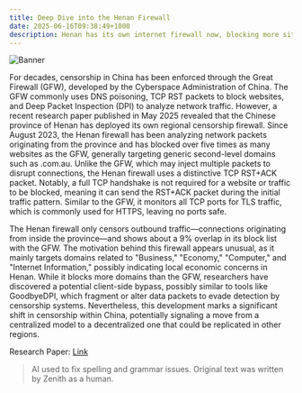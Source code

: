 ```yaml
---
title: Deep Dive into the Henan Firewall
date: 2025-06-16T09:38:49+1000
description: Henan has its own internet firewall now, blocking more sites than China’s national system, the GFW.
---
```

![Banner](https://files.catbox.moe/g6ujml.png)

For decades, censorship in China has been enforced through the Great Firewall (GFW), developed by the Cyberspace Administration of China. The GFW commonly uses DNS poisoning, TCP RST packets to block websites, and Deep Packet Inspection (DPI) to analyze network traffic. However, a recent research paper published in May 2025 revealed that the Chinese province of Henan has deployed its own regional censorship firewall. Since August 2023, the Henan firewall has been analyzing network packets originating from the province and has blocked over five times as many websites as the GFW, generally targeting generic second-level domains such as .com.au. Unlike the GFW, which may inject multiple packets to disrupt connections, the Henan firewall uses a distinctive TCP RST+ACK packet. Notably, a full TCP handshake is not required for a website or traffic to be blocked, meaning it can send the RST+ACK packet during the initial traffic pattern. Similar to the GFW, it monitors all TCP ports for TLS traffic, which is commonly used for HTTPS, leaving no ports safe.

The Henan firewall only censors outbound traffic—connections originating from inside the province—and shows about a 9% overlap in its block list with the GFW. The motivation behind this firewall appears unusual, as it mainly targets domains related to "Business," "Economy," "Computer," and "Internet Information," possibly indicating local economic concerns in Henan. While it blocks more domains than the GFW, researchers have discovered a potential client-side bypass, possibly similar to tools like GoodbyeDPI, which fragment or alter data packets to evade detection by censorship systems. Nevertheless, this development marks a significant shift in censorship within China, potentially signaling a move from a centralized model to a decentralized one that could be replicated in other regions.

Research Paper: [Link](https://gfw.report/publications/sp25/en/)

> AI used to fix spelling and grammar issues. Original text was written by Zenith as a human.
